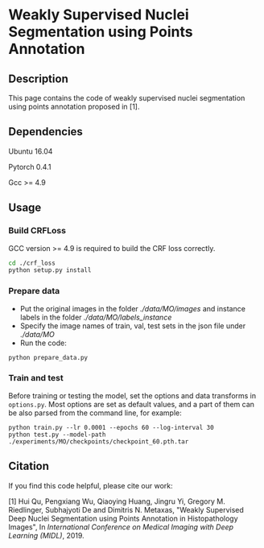 # Weakly Supervised Nuclei Segmentation using Points Annotation
## Description
This page contains the code of weakly supervised nuclei segmentation using points annotation proposed
 in [1]. 


## Dependencies
Ubuntu 16.04

Pytorch 0.4.1

Gcc >= 4.9



## Usage
### Build CRFLoss
GCC version >= 4.9 is required to build the CRF loss correctly.
```bash
cd ./crf_loss
python setup.py install
```
### Prepare data
* Put the original images in the folder *./data/MO/images* and instance labels in the folder *./data/MO/labels_instance*
* Specify the image names of train, val, test sets in the json file under *./data/MO*
* Run the code:
```bash
python prepare_data.py
```

### Train and test
Before training or testing the model, set the options and data transforms in ```options.py```. Most options are set as default values, 
and a part of them can be also parsed from the command line, for example:
```train
python train.py --lr 0.0001 --epochs 60 --log-interval 30
python test.py --model-path ./experiments/MO/checkpoints/checkpoint_60.pth.tar
```

## Citation 
If you find this code helpful, please cite our work:

[1] Hui Qu, Pengxiang Wu, Qiaoying Huang, Jingru Yi, Gregory M. Riedlinger, Subhajyoti De and Dimitris N. Metaxas, 
"Weakly Supervised Deep Nuclei Segmentation using Points Annotation in Histopathology Images", In
 *International Conference on Medical Imaging with Deep Learning (MIDL)*, 2019.